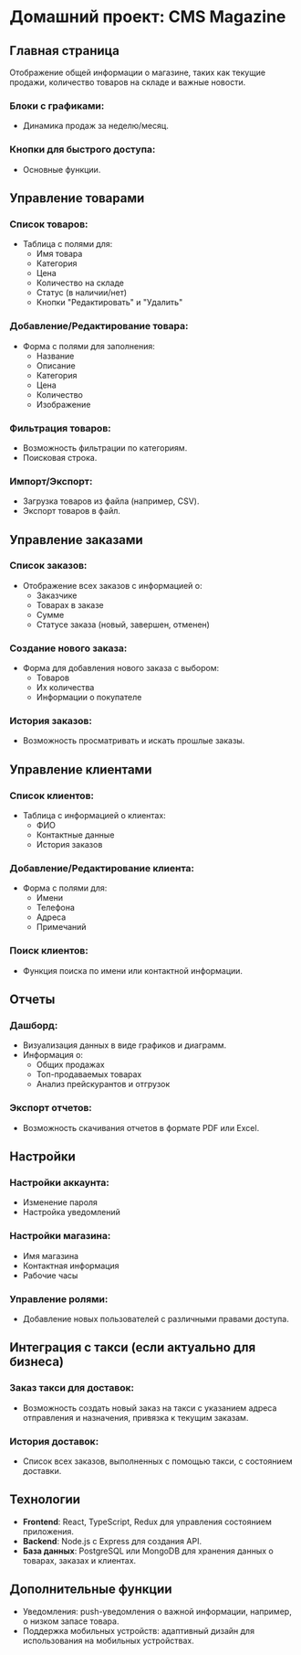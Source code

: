 # Домашний проект: CMS Magazine

## Главная страница

Отображение общей информации о магазине, таких как текущие продажи, количество товаров на складе и важные новости.

### Блоки с графиками:

-   Динамика продаж за неделю/месяц.

### Кнопки для быстрого доступа:

-   Основные функции.

## Управление товарами

### Список товаров:

-   Таблица с полями для:
    -   Имя товара
    -   Категория
    -   Цена
    -   Количество на складе
    -   Статус (в наличии/нет)
    -   Кнопки "Редактировать" и "Удалить"

### Добавление/Редактирование товара:

-   Форма с полями для заполнения:
    -   Название
    -   Описание
    -   Категория
    -   Цена
    -   Количество
    -   Изображение

### Фильтрация товаров:

-   Возможность фильтрации по категориям.
-   Поисковая строка.

### Импорт/Экспорт:

-   Загрузка товаров из файла (например, CSV).
-   Экспорт товаров в файл.

## Управление заказами

### Список заказов:

-   Отображение всех заказов с информацией о:
    -   Заказчике
    -   Товарах в заказе
    -   Сумме
    -   Статусе заказа (новый, завершен, отменен)

### Создание нового заказа:

-   Форма для добавления нового заказа с выбором:
    -   Товаров
    -   Их количества
    -   Информации о покупателе

### История заказов:

-   Возможность просматривать и искать прошлые заказы.

## Управление клиентами

### Список клиентов:

-   Таблица с информацией о клиентах:
    -   ФИО
    -   Контактные данные
    -   История заказов

### Добавление/Редактирование клиента:

-   Форма с полями для:
    -   Имени
    -   Телефона
    -   Адреса
    -   Примечаний

### Поиск клиентов:

-   Функция поиска по имени или контактной информации.

## Отчеты

### Дашборд:

-   Визуализация данных в виде графиков и диаграмм.
-   Информация о:
    -   Общих продажах
    -   Топ-продаваемых товарах
    -   Анализ прейскурантов и отгрузок

### Экспорт отчетов:

-   Возможность скачивания отчетов в формате PDF или Excel.

## Настройки

### Настройки аккаунта:

-   Изменение пароля
-   Настройка уведомлений

### Настройки магазина:

-   Имя магазина
-   Контактная информация
-   Рабочие часы

### Управление ролями:

-   Добавление новых пользователей с различными правами доступа.

## Интеграция с такси (если актуально для бизнеса)

### Заказ такси для доставок:

-   Возможность создать новый заказ на такси с указанием адреса отправления и назначения, привязка к текущим заказам.

### История доставок:

-   Список всех заказов, выполненных с помощью такси, с состоянием доставки.

## Технологии

-   **Frontend**: React, TypeScript, Redux для управления состоянием приложения.
-   **Backend**: Node.js с Express для создания API.
-   **База данных**: PostgreSQL или MongoDB для хранения данных о товарах, заказах и клиентах.

## Дополнительные функции

-   Уведомления: push-уведомления о важной информации, например, о низком запасе товара.
-   Поддержка мобильных устройств: адаптивный дизайн для использования на мобильных устройствах.
